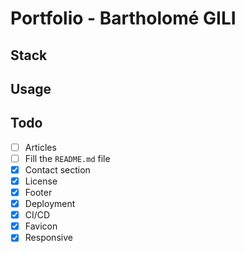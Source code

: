 # Portfolio - Bartholomé GILI

## Stack

## Usage

## Todo

- [ ] Articles
- [ ] Fill the `README.md` file	
- [x] Contact section
- [x] License
- [x] Footer
- [x] Deployment
- [x] CI/CD
- [x] Favicon
- [x] Responsive